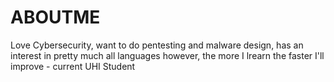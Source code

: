 # ABOUTME

Love Cybersecurity, want to do pentesting and malware design, has an interest in pretty much all languages however, the more I lrearn the faster I'll improve - current UHI Student 
